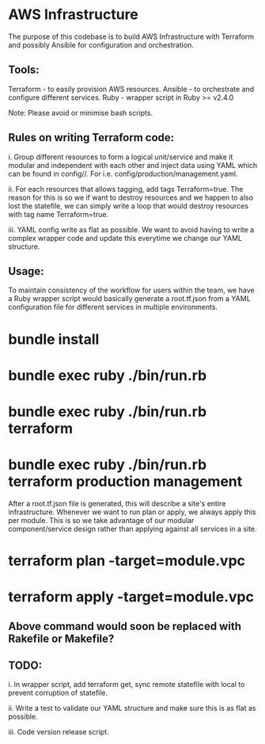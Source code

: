 AWS Infrastructure
===================

The purpose of this codebase is to build AWS Infrastructure
with Terraform and possibly Ansible for configuration and
orchestration.

Tools:
------

Terraform - to easily provision AWS resources.
Ansible   - to orchestrate and configure different services.
Ruby      - wrapper script in Ruby >= v2.4.0

Note: Please avoid or minimise bash scripts.

Rules on writing Terraform code:
--------------------------------

i. Group different resources to form a logical unit/service and make it
modular and independent with each other and inject data using YAML
which can be found in config/<environment>/<site-name>. For i.e.
config/production/management.yaml. 

ii. For each resources that allows tagging, add tags Terraform=true. The
reason for this is so we if want to destroy resources and we happen to
also lost the statefile, we can simply write a loop that would destroy
resources with tag name Terraform=true.

iii. YAML config write as flat as possible. We want to avoid having to
write a complex wrapper code and update this everytime we change our
YAML structure.

Usage:
------

To maintain consistency of the workflow for users within the team,
we have a Ruby wrapper script would basically generate a root.tf.json
from a YAML configuration file for different services in multiple
environments.

# bundle install
# bundle exec ruby ./bin/run.rb
# bundle exec ruby ./bin/run.rb terraform <environment> <site-name>
# bundle exec ruby ./bin/run.rb terraform production management

After a root.tf.json file is generated, this will describe a site's
entire infrastructure. Whenever we want to run plan or apply, we 
always apply this per module. This is so we take advantage of our
modular component/service design rather than applying against all
services in a site.

# terraform plan -target=module.vpc
# terraform apply -target=module.vpc

## Above command would soon be replaced with Rakefile or Makefile?

TODO:
-----

i. In wrapper script, add terraform get, sync remote statefile with local 
to prevent corruption of statefile.

ii. Write a test to validate our YAML structure and make sure this is as flat
as possible.

iii. Code version release script.
